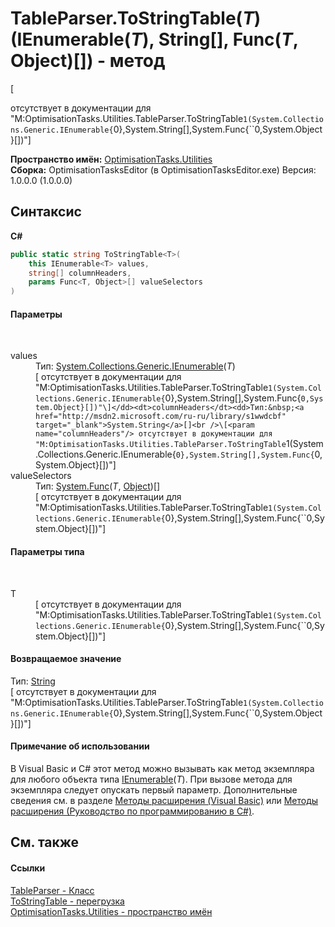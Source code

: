 # TableParser.ToStringTable(*T*)(IEnumerable(*T*), String[], Func(*T*, Object)[]) - метод
 

\[<summary> отсутствует в документации для "M:OptimisationTasks.Utilities.TableParser.ToStringTable``1(System.Collections.Generic.IEnumerable{``0},System.String[],System.Func{``0,System.Object}[])"\]

**Пространство имён:**&nbsp;<a href="N_OptimisationTasks_Utilities">OptimisationTasks.Utilities</a><br />**Сборка:**&nbsp;OptimisationTasksEditor (в OptimisationTasksEditor.exe) Версия: 1.0.0.0 (1.0.0.0)

## Синтаксис

**C#**<br />
``` C#
public static string ToStringTable<T>(
	this IEnumerable<T> values,
	string[] columnHeaders,
	params Func<T, Object>[] valueSelectors
)

```


#### Параметры
&nbsp;<dl><dt>values</dt><dd>Тип:&nbsp;<a href="http://msdn2.microsoft.com/ru-ru/library/9eekhta0" target="_blank">System.Collections.Generic.IEnumerable</a>(*T*)<br />\[<param name="values"/> отсутствует в документации для "M:OptimisationTasks.Utilities.TableParser.ToStringTable``1(System.Collections.Generic.IEnumerable{``0},System.String[],System.Func{``0,System.Object}[])"\]</dd><dt>columnHeaders</dt><dd>Тип:&nbsp;<a href="http://msdn2.microsoft.com/ru-ru/library/s1wwdcbf" target="_blank">System.String</a>[]<br />\[<param name="columnHeaders"/> отсутствует в документации для "M:OptimisationTasks.Utilities.TableParser.ToStringTable``1(System.Collections.Generic.IEnumerable{``0},System.String[],System.Func{``0,System.Object}[])"\]</dd><dt>valueSelectors</dt><dd>Тип:&nbsp;<a href="http://msdn2.microsoft.com/ru-ru/library/bb549151" target="_blank">System.Func</a>(*T*, <a href="http://msdn2.microsoft.com/ru-ru/library/e5kfa45b" target="_blank">Object</a>)[]<br />\[<param name="valueSelectors"/> отсутствует в документации для "M:OptimisationTasks.Utilities.TableParser.ToStringTable``1(System.Collections.Generic.IEnumerable{``0},System.String[],System.Func{``0,System.Object}[])"\]</dd></dl>

#### Параметры типа
&nbsp;<dl><dt>T</dt><dd>\[<typeparam name="T"/> отсутствует в документации для "M:OptimisationTasks.Utilities.TableParser.ToStringTable``1(System.Collections.Generic.IEnumerable{``0},System.String[],System.Func{``0,System.Object}[])"\]</dd></dl>

#### Возвращаемое значение
Тип:&nbsp;<a href="http://msdn2.microsoft.com/ru-ru/library/s1wwdcbf" target="_blank">String</a><br />\[<returns> отсутствует в документации для "M:OptimisationTasks.Utilities.TableParser.ToStringTable``1(System.Collections.Generic.IEnumerable{``0},System.String[],System.Func{``0,System.Object}[])"\]

#### Примечание об использовании
В Visual Basic и C# этот метод можно вызывать как метод экземпляра для любого объекта типа <a href="http://msdn2.microsoft.com/ru-ru/library/9eekhta0" target="_blank">IEnumerable</a>(*T*). При вызове метода для экземпляра следует опускать первый параметр. Дополнительные сведения см. в разделе <a href="http://msdn.microsoft.com/ru-ru/library/bb384936.aspx" target="_blank">Методы расширения (Visual Basic)</a> или <a href="http://msdn.microsoft.com/ru-ru/library/bb383977.aspx" target="_blank">Методы расширения (Руководство по программированию в C#)</a>.

## См. также


#### Ссылки
<a href="T_OptimisationTasks_Utilities_TableParser">TableParser - Класс</a><br /><a href="Overload_OptimisationTasks_Utilities_TableParser_ToStringTable">ToStringTable - перегрузка</a><br /><a href="N_OptimisationTasks_Utilities">OptimisationTasks.Utilities - пространство имён</a><br />